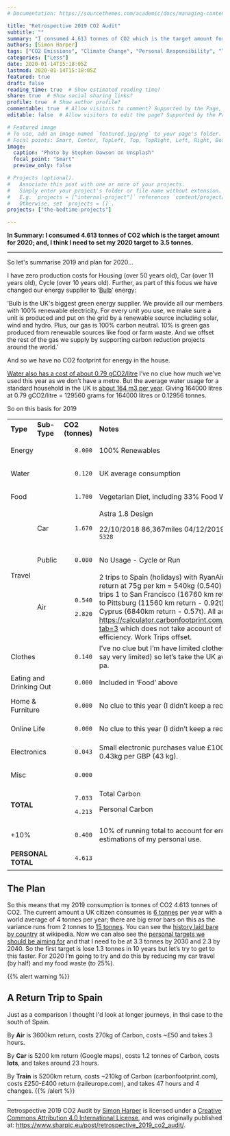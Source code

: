 ```yaml
---
# Documentation: https://sourcethemes.com/academic/docs/managing-content/

title: "Retrospective 2019 CO2 Audit"
subtitle: ""
summary: "I consumed 4.613 tonnes of CO2 which is the target amount for 2020; and, I think I need to set my 2020 target to 3.5 tonnes."
authors: [Simon Harper]
tags: ["CO2 Emissions", "Climate Change", "Personal Responsibility", "Travel", "Transport"]
categories: ["Less"]
date: 2020-01-14T15:18:05Z
lastmod: 2020-01-14T15:18:05Z
featured: true
draft: false
reading_time: true  # Show estimated reading time?
share: true  # Show social sharing links?
profile: true  # Show author profile?
commentable: true  # Allow visitors to comment? Supported by the Page, Post, and Docs content types.
editable: false  # Allow visitors to edit the page? Supported by the Page, Post, and Docs content types.

# Featured image
# To use, add an image named `featured.jpg/png` to your page's folder.
# Focal points: Smart, Center, TopLeft, Top, TopRight, Left, Right, BottomLeft, Bottom, BottomRight.
image:
  caption: "Photo by Stephen Dawson on Unsplash"
  focal_point: "Smart"
  preview_only: false

# Projects (optional).
#   Associate this post with one or more of your projects.
#   Simply enter your project's folder or file name without extension.
#   E.g. `projects = ["internal-project"]` references `content/project/deep-learning/index.md`.
#   Otherwise, set `projects = []`.
projects: ["the-bedtime-projects"]

---
```


**In Summary: I consumed 4.613 tonnes of CO2 which is the target amount for 2020; and, I think I need to set my 2020 target to 3.5 tonnes.**

---

So let's summarise 2019 and plan for 2020...

I have zero production costs for Housing (over 50 years old), Car (over 11 years old), Cycle (over 10 years old). Further, as part of this focus we have changed our energy supplier to ‘[Bulb](https://bulb.co.uk)’ energy:

‘Bulb is the UK's biggest green energy supplier. We provide all our members with 100% renewable electricity. For every unit you use, we make sure a unit is produced and put on the grid by a renewable source including solar, wind and hydro. Plus, our gas is 100% carbon neutral. 10% is green gas produced from renewable sources like food or farm waste. And we offset the rest of the gas we supply by supporting carbon reduction projects around the world.’ 

And so we have no CO2 footprint for energy in the house.

[Water also has a cost of about 0.79 gCO2/litre](https://oco-carbon.com/metrics/the-carbon-footprint-of-tap-water/) I’ve no clue how much we’ve used this year as we don’t have a metre. But the average water usage for a standard household in the UK is [about 164 m3 per year](https://www.onaverage.co.uk/consumption-averages/average-water-usage). Giving 164000 litres at 0.79 gCO2/litre = 129560 grams for 164000 litres or 0.12956 tonnes.

So on this basis for 2019 


<table>
  <tr>
   <td><strong>Type</strong>
   </td>
   <td><strong>Sub-Type</strong>
   </td>
   <td><strong>CO2 (tonnes)</strong>
   </td>
   <td><strong>Notes</strong>
   </td>
  </tr>
  <tr>
   <td colspan="2" >Energy
   </td>
   <td><p style="text-align: right">
<code>0.000</code></p>

   </td>
   <td>100% Renewables
   </td>
  </tr>
  <tr>
   <td colspan="2" >Water
   </td>
   <td><p style="text-align: right">
<code>0.120</code></p>

   </td>
   <td>UK average consumption
   </td>
  </tr>
  <tr>
   <td colspan="2" >Food
   </td>
   <td><p style="text-align: right">
<code>1.700</code></p>

   </td>
   <td>Vegetarian Diet, including 33% Food Waste
   </td>
  </tr>
  <tr>
   <td rowspan="3" >Travel
   </td>
   <td>Car
   </td>
   <td><p style="text-align: right">
<code>1.670</code></p>

   </td>
   <td>Astra 1.8 Design 
<p>
22/10/2018 86,367miles 04/12/2019 91,695 miles = <code>5328</code>
   </td>
  </tr>
  <tr>
   <td>Public
   </td>
   <td><p style="text-align: right">
<code>0.000</code></p>

   </td>
   <td>No Usage - Cycle or Run
   </td>
  </tr>
  <tr>
   <td>Air
   </td>
   <td><p style="text-align: right">
<code>0.540</code></p>

<p>
<p style="text-align: right">
<code>2.820</code></p>

   </td>
   <td>2 trips to Spain (holidays) with RyanAir at 3600km return at 75g per km = 540kg (0.540) tonnes. 3 work trips 1 to San Francisco (16760 km return - 1.33t) 1 to Pittsburg (11560 km return - 0.92t), and 1 to Cyprus (6840km return - 0.57t). All according to <a href="https://calculator.carbonfootprint.com/calculator.aspx?tab=3">https://calculator.carbonfootprint.com/calculator.aspx?tab=3</a> which does not take account of the airline efficiency. Work Trips offset.
   </td>
  </tr>
  <tr>
   <td colspan="2" >Clothes
   </td>
   <td><p style="text-align: right">
<code>0.140</code></p>

   </td>
   <td>I’ve no clue but I’m have limited clothes (my wife would say very limited) so let’s take the UK average of 140kg pa.
   </td>
  </tr>
  <tr>
   <td colspan="2" >Eating and Drinking Out
   </td>
   <td><p style="text-align: right">
<code>0.000</code></p>

   </td>
   <td>Included in ‘Food’ above
   </td>
  </tr>
  <tr>
   <td colspan="2" >Home & Furniture
   </td>
   <td><p style="text-align: right">
<code>0.000</code></p>

   </td>
   <td>No clue to this year (I didn’t keep a record)
   </td>
  </tr>
  <tr>
   <td colspan="2" >Online Life
   </td>
   <td><p style="text-align: right">
<code>0.000</code></p>

   </td>
   <td>No clue to this year (I didn’t keep a record)
   </td>
  </tr>
  <tr>
   <td colspan="2" >Electronics
   </td>
   <td><p style="text-align: right">
<code>0.043</code></p>

   </td>
   <td>Small electronic purchases value £100 this year at the 0.43kg per GBP (43 kg).
   </td>
  </tr>
  <tr>
   <td colspan="2" >Misc
   </td>
   <td><p style="text-align: right">
<code>0.000</code></p>

   </td>
   <td>
   </td>
  </tr>
  <tr>
   <td colspan="2" ><strong>TOTAL</strong>
   </td>
   <td><p style="text-align: right">
<code>7.033</code></p>

<p>
<p style="text-align: right">
<code>4.213</code></p>

   </td>
   <td>Total Carbon
<p>
Personal Carbon
   </td>
  </tr>
  <tr>
   <td colspan="2" >+10%
   </td>
   <td><p style="text-align: right">
<code>0.400</code></p>

   </td>
   <td>10% of running total to account for errors in estimations of my personal use.
   </td>
  </tr>
  <tr>
   <td colspan="2" ><strong>PERSONAL TOTAL</strong>
   </td>
   <td><p style="text-align: right">
<code>4.613</code></p>
   </td>
   <td>
   </td>
  </tr>
</table>

## The Plan

So this means that my 2019 consumption is tonnes of CO2 4.613 tonnes of CO2. The current amount a UK citizen consumes is [6 tonnes](https://www.ucsusa.org/global-warming/science-and-impacts/science/each-countrys-share-of-co2.html) per year with a world average of 4 tonnes per year; there are big error bars on this as the variance runs from 2 tonnes to [15 tonnes](https://www.ucsusa.org/global-warming/science-and-impacts/science/each-countrys-share-of-co2.html). You can see the [history laid bare by country](https://en.wikipedia.org/wiki/List_of_countries_by_carbon_dioxide_emissions_per_capita) at wikipedia. Now we can also see the [personal targets we should be aiming for](http://shrinkthatfootprint.com/carbon-targets-for-your-footprint) and that I need to be at 3.3 tonnes by 2030 and 2.3 by 2040. So the first target is lose 1.3 tonnes in 10 years but let’s try to get to this faster. For 2020 I’m going to try and do this by reducing my car travel (by half) and my food waste (to 25%).

{{% alert warning %}}
## A Return Trip to Spain

Just as a comparison I thought I'd look at longer journeys, in thsi case to the south of Spain.

By **Air** is 3600km return, costs 270kg of Carbon, costs ~£50 and takes 3 hours.

By **Car** is 5200 km return (Google maps), costs 1.2 tonnes of Carbon, costs **lots**, and takes around 23 hours.

By **Train** is 5200km return, costs ~210kg of Carbon (carbonfootprint.com), costs £250-£400 return (raileurope.com), and takes 47 hours and 4 changes.
{{% /alert %}}

---

<span xmlns:dct="http://purl.org/dc/terms/" href="http://purl.org/dc/dcmitype/Text" property="dct:title" rel="dct:type">Retrospective 2019 CO2 Audit</span> by <a xmlns:cc="http://creativecommons.org/ns#" href="https://www.sharpic.eu/post/retrospective_2019_co2_audit/" property="cc:attributionName" rel="cc:attributionURL">Simon Harper</a> is licensed under a <a rel="license" href="http://creativecommons.org/licenses/by/4.0/">Creative Commons Attribution 4.0 International License</a>, and was originally published at: https://www.sharpic.eu/post/retrospective_2019_co2_audit/.

